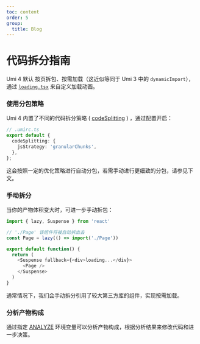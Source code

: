 ```yaml
---
toc: content
order: 5
group:
  title: Blog
---
```


# 代码拆分指南

Umi 4 默认 按页拆包、按需加载（这近似等同于 Umi 3 中的 `dynamicImport`），通过 [`loading.tsx`](../docs/guides/directory-structure#loadingtsxjsx) 来自定义加载动画。

### 使用分包策略

Umi 4 内置了不同的代码拆分策略 ( [codeSplitting](../docs/api/config#codesplitting) ) ，通过配置开启：

```ts
// .umirc.ts
export default {
  codeSplitting: {
    jsStrategy: 'granularChunks',
  },
};
```

这会按照一定的优化策略进行自动分包，若需手动进行更细致的分包，请参见下文。

### 手动拆分

当你的产物体积变大时，可进一步手动拆包：

```ts
import { lazy, Suspense } from 'react'

// './Page' 该组件将被自动拆出去
const Page = lazy(() => import('./Page'))

export default function() {
  return (
    <Suspense fallback={<div>loading...</div}>
      <Page />
    </Suspense>
  )
}
```

通常情况下，我们会手动拆分引用了较大第三方库的组件，实现按需加载。

### 分析产物构成

通过指定 [ANALYZE](../docs/guides/env-variables#analyze) 环境变量可以分析产物构成，根据分析结果来修改代码和进一步决策。
